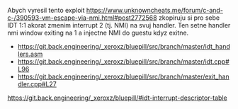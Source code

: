 Abych vyresil tento exploit https://www.unknowncheats.me/forum/c-and-c-/390593-vm-escape-via-nmi.html#post2772568 zkopiruju si pro sebe IDT 1:1 akorat zmenim interrupt 2 (tj. NMI) na svuj handler. Ten setne handler nmi window exiting na 1 a injectne NMI do guestu kdyz exitne.

- https://git.back.engineering/_xeroxz/bluepill/src/branch/master/idt_handlers.asm
- https://git.back.engineering/_xeroxz/bluepill/src/branch/master/idt.cpp#L96
- https://git.back.engineering/_xeroxz/bluepill/src/branch/master/exit_handler.cpp#L27

https://git.back.engineering/_xeroxz/bluepill/#idt-interrupt-descriptor-table
